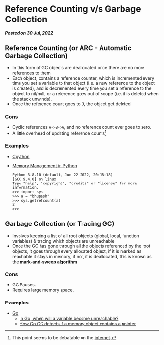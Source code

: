 # Reference Counting v/s Garbage Collection
**_Posted on 30 Jul, 2022_**

## Reference Counting (or ARC - Automatic Garbage Collection)

- In this form of GC objects are deallocated once there are no more references to them
- Each object, contains a reference counter, which is incremented every time you set a variable to that object (i.e. a new reference to the object is created), and is decremented every time you set a reference to the object to nil/null, or a reference goes out of scope (i.e. it is deleted when the stack unwinds).
- Once the reference count goes to 0, the object get deleted

### Cons
- Cyclic references `A->B->A`, and no reference count ever goes to zero.
- A little overhead of updating reference counts[^1]

### Examples

- [Cpython](https://devguide.python.org/internals/garbage-collector/index.html)
- [Memory Management in Python](https://realpython.com/python-memory-management/#garbage-collection)

  ```
  Python 3.8.10 (default, Jun 22 2022, 20:18:18)
  [GCC 9.4.0] on linux
  Type "help", "copyright", "credits" or "license" for more information.
  >>> import sys
  >>> a = "bhupesh"
  >>> sys.getrefcount(a)
  2
  >>>
  ```


## Garbage Collection (or Tracing GC)

- Involves keeping a list of all root objects (global, local, function variables) & tracing which objects are unreachable
- Once the GC has gone through all the objects referenced by the root objects, it goes through every allocated object, if it is marked as reachable it stays in memory, if not, it is deallocated, this is known as the **mark-and-sweep algorithm**

### Cons
- GC Pauses.
- Requires large memory space.

### Examples

- [Go](https://go.dev/doc/gc-guide)
  - [In Go, when will a variable become unreachable?](https://stackoverflow.com/questions/37588639/in-go-when-will-a-variable-become-unreachable)
  - [How Go GC detects if a memory object contains a pointer](https://www.sobyte.net/post/2022-03/how-gc-detect-pointer-in-mem-obj/)

[^1]: This point seems to be debatable on the [internet](https://kevinlawler.com/refcount).
